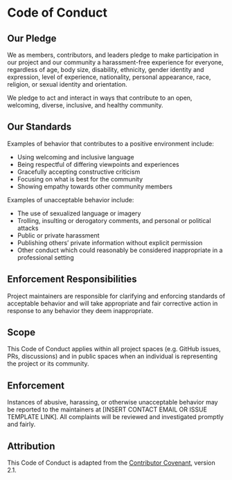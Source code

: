 # Code of Conduct

## Our Pledge

We as members, contributors, and leaders pledge to make participation in our project and our community a harassment-free experience for everyone, regardless of age, body size, disability, ethnicity, gender identity and expression, level of experience, nationality, personal appearance, race, religion, or sexual identity and orientation.

We pledge to act and interact in ways that contribute to an open, welcoming, diverse, inclusive, and healthy community.

## Our Standards

Examples of behavior that contributes to a positive environment include:

- Using welcoming and inclusive language
- Being respectful of differing viewpoints and experiences
- Gracefully accepting constructive criticism
- Focusing on what is best for the community
- Showing empathy towards other community members

Examples of unacceptable behavior include:

- The use of sexualized language or imagery
- Trolling, insulting or derogatory comments, and personal or political attacks
- Public or private harassment
- Publishing others’ private information without explicit permission
- Other conduct which could reasonably be considered inappropriate in a professional setting

## Enforcement Responsibilities

Project maintainers are responsible for clarifying and enforcing standards of acceptable behavior and will take appropriate and fair corrective action in response to any behavior they deem inappropriate.

## Scope

This Code of Conduct applies within all project spaces (e.g. GitHub issues, PRs, discussions) and in public spaces when an individual is representing the project or its community.

## Enforcement

Instances of abusive, harassing, or otherwise unacceptable behavior may be reported to the maintainers at [INSERT CONTACT EMAIL OR ISSUE TEMPLATE LINK]. All complaints will be reviewed and investigated promptly and fairly.

## Attribution

This Code of Conduct is adapted from the [Contributor Covenant](https://www.contributor-covenant.org), version 2.1.
